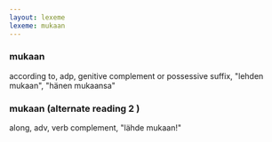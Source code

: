 ```yaml
---
layout: lexeme
lexeme: mukaan
---
```


###  mukaan 
according to, adp, genitive complement or possessive suffix, "lehden mukaan", "hänen mukaansa"


###  mukaan  (alternate reading 2 )

along, adv, verb complement, "lähde mukaan!"

